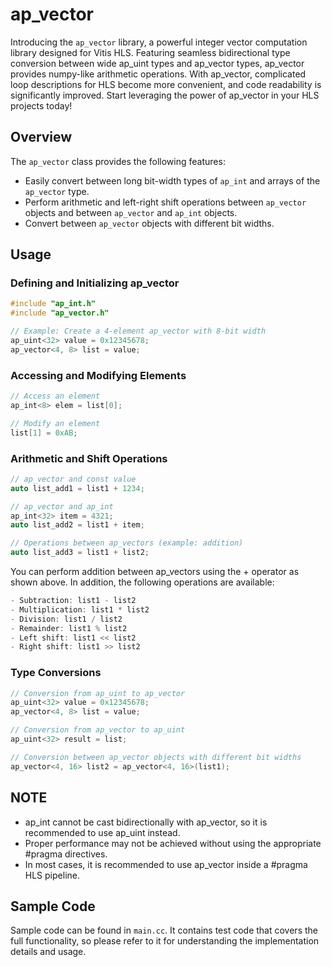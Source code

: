 # ap_vector

Introducing the `ap_vector` library, a powerful integer vector computation library designed for Vitis HLS. Featuring seamless bidirectional type conversion between wide ap_uint types and ap_vector types, ap_vector provides numpy-like arithmetic operations. With ap_vector, complicated loop descriptions for HLS become more convenient, and code readability is significantly improved. Start leveraging the power of ap_vector in your HLS projects today!

## Overview

The `ap_vector` class provides the following features:

- Easily convert between long bit-width types of `ap_int` and arrays of the `ap_vector` type.
- Perform arithmetic and left-right shift operations between `ap_vector` objects and between `ap_vector` and `ap_int` objects.
- Convert between `ap_vector` objects with different bit widths.

## Usage

### Defining and Initializing ap_vector

```c++
#include "ap_int.h"
#include "ap_vector.h"

// Example: Create a 4-element ap_vector with 8-bit width
ap_uint<32> value = 0x12345678;
ap_vector<4, 8> list = value;
```

### Accessing and Modifying Elements

```c++
// Access an element
ap_int<8> elem = list[0];

// Modify an element
list[1] = 0xAB;
```

### Arithmetic and Shift Operations

```c++
// ap_vector and const value
auto list_add1 = list1 + 1234;

// ap_vector and ap_int
ap_int<32> item = 4321;
auto list_add2 = list1 + item;

// Operations between ap_vectors (example: addition)
auto list_add3 = list1 + list2;
```


You can perform addition between ap_vectors using the + operator as shown above.
In addition, the following operations are available:
```c++
- Subtraction: list1 - list2
- Multiplication: list1 * list2
- Division: list1 / list2
- Remainder: list1 % list2
- Left shift: list1 << list2
- Right shift: list1 >> list2
```

### Type Conversions

```c++
// Conversion from ap_uint to ap_vector
ap_uint<32> value = 0x12345678;
ap_vector<4, 8> list = value;

// Conversion from ap_vector to ap_uint
ap_uint<32> result = list;

// Conversion between ap_vector objects with different bit widths
ap_vector<4, 16> list2 = ap_vector<4, 16>(list1);
```


## NOTE
- ap_int cannot be cast bidirectionally with ap_vector, so it is recommended to use ap_uint instead.
- Proper performance may not be achieved without using the appropriate #pragma directives.
- In most cases, it is recommended to use ap_vector inside a #pragma HLS pipeline.

## Sample Code

Sample code can be found in `main.cc`. It contains test code that covers the full functionality, so please refer to it for understanding the implementation details and usage.
